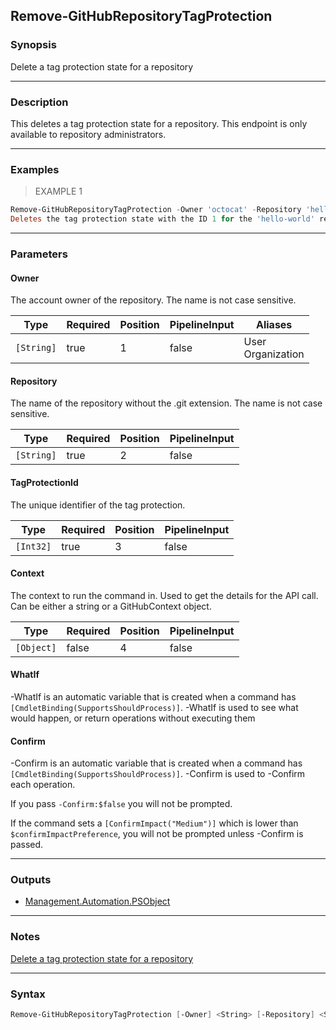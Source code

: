 Remove-GitHubRepositoryTagProtection
------------------------------------

### Synopsis
Delete a tag protection state for a repository

---

### Description

This deletes a tag protection state for a repository.
This endpoint is only available to repository administrators.

---

### Examples
> EXAMPLE 1

```PowerShell
Remove-GitHubRepositoryTagProtection -Owner 'octocat' -Repository 'hello-world' -TagProtectionId 1
Deletes the tag protection state with the ID 1 for the 'hello-world' repository.
```

---

### Parameters
#### **Owner**
The account owner of the repository. The name is not case sensitive.

|Type      |Required|Position|PipelineInput|Aliases              |
|----------|--------|--------|-------------|---------------------|
|`[String]`|true    |1       |false        |User<br/>Organization|

#### **Repository**
The name of the repository without the .git extension. The name is not case sensitive.

|Type      |Required|Position|PipelineInput|
|----------|--------|--------|-------------|
|`[String]`|true    |2       |false        |

#### **TagProtectionId**
The unique identifier of the tag protection.

|Type     |Required|Position|PipelineInput|
|---------|--------|--------|-------------|
|`[Int32]`|true    |3       |false        |

#### **Context**
The context to run the command in. Used to get the details for the API call.
Can be either a string or a GitHubContext object.

|Type      |Required|Position|PipelineInput|
|----------|--------|--------|-------------|
|`[Object]`|false   |4       |false        |

#### **WhatIf**
-WhatIf is an automatic variable that is created when a command has ```[CmdletBinding(SupportsShouldProcess)]```.
-WhatIf is used to see what would happen, or return operations without executing them
#### **Confirm**
-Confirm is an automatic variable that is created when a command has ```[CmdletBinding(SupportsShouldProcess)]```.
-Confirm is used to -Confirm each operation.

If you pass ```-Confirm:$false``` you will not be prompted.

If the command sets a ```[ConfirmImpact("Medium")]``` which is lower than ```$confirmImpactPreference```, you will not be prompted unless -Confirm is passed.

---

### Outputs
* [Management.Automation.PSObject](https://learn.microsoft.com/en-us/dotnet/api/System.Management.Automation.PSObject)

---

### Notes
[Delete a tag protection state for a repository](https://docs.github.com/rest/repos/tags#delete-a-tag-protection-state-for-a-repository)

---

### Syntax
```PowerShell
Remove-GitHubRepositoryTagProtection [-Owner] <String> [-Repository] <String> [-TagProtectionId] <Int32> [[-Context] <Object>] [-WhatIf] [-Confirm] [<CommonParameters>]
```
